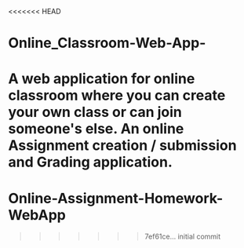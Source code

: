 <<<<<<< HEAD
# Online_Classroom-Web-App-
A web application for online classroom where you can create your own class or can join someone's else. An online Assignment creation / submission and Grading application.
=======
# Online-Assignment-Homework-WebApp
>>>>>>> 7ef61ce... initial commit
